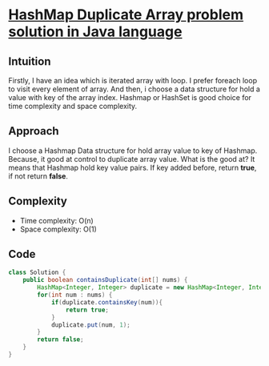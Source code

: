 # [HashMap Duplicate Array problem solution in Java language](https://leetcode.com/problems/contains-duplicate/solutions/3579963/hashmap-o-n-time-complexity-solution-in-java/)

## Intuition
Firstly, I have an idea which is iterated array with loop. I prefer foreach loop to visit every element of array. And then, i choose a data structure for hold a value with key of the array index. Hashmap or HashSet is good choice for time complexity and space complexity.

## Approach
I choose a Hashmap Data structure for hold array value to key of Hashmap. Because, it good at control to duplicate array value. What is the good at? It means that Hashmap hold key value pairs. If key added before, return **true**, if not return **false**.
## Complexity

- Time complexity: O(n)
- Space complexity: O(1)
## Code

``` java
class Solution {
    public boolean containsDuplicate(int[] nums) {
        HashMap<Integer, Integer> duplicate = new HashMap<Integer, Integer>();
        for(int num : nums) {
            if(duplicate.containsKey(num)){
                return true;
            }
            duplicate.put(num, 1);
        }
        return false;
    }
}
```
